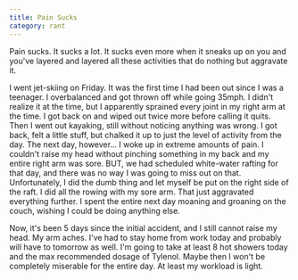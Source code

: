 ```yaml
---
title: Pain Sucks
category: rant
---
```

Pain sucks. It sucks a lot. It sucks even more when it sneaks up on you and you've layered and layered all these activities that do nothing but aggravate it.

I went jet-skiing on Friday. It was the first time I had been out since I was a teenager. I overbalanced and got thrown off while going 35mph. I didn't realize it at the time, but I apparently sprained every joint in my right arm at the time. I got back on and wiped out twice more before calling it quits. Then I went out kayaking, still without noticing anything was wrong. I got back, felt a little stuff, but chalked it up to just the level of activity from the day. The next day, however... I woke up in extreme amounts of pain. I couldn't raise my head without pinching something in my back and my entire right arm was sore. BUT, we had scheduled white-water rafting for that day, and there was no way I was going to miss out on that. Unfortunately, I did the dumb thing and let myself be put on the right side of the raft. I did all the rowing with my sore arm. That just aggravated everything further. I spent the entire next day moaning and groaning on the couch, wishing I could be doing anything else.

Now, it's been 5 days since the initial accident, and I still cannot raise my head. My arm aches. I've had to stay home from work today and probably will have to tomorrow as well. I'm going to take at least 8 hot showers today and the max recommended dosage of Tylenol. Maybe then I won't be completely miserable for the entire day. At least my workload is light.